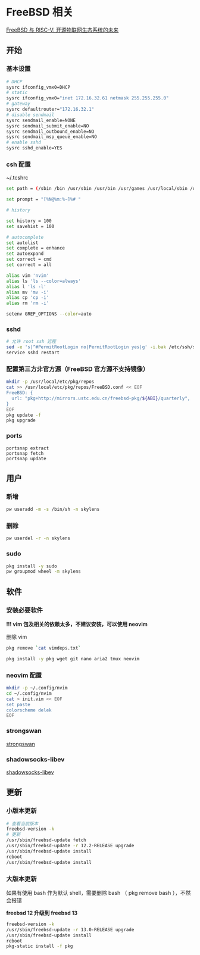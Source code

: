 # FreeBSD 相关

[FreeBSD 与 RISC-V: 开源物联网生态系统的未来](https://feng.si/posts/2019/06/freebsd-and-risc-v-the-future-of-open-source-iot-ecosystem/)

## 开始

### 基本设置

```sh
# DHCP
sysrc ifconfig_vmx0=DHCP
# static
sysrc ifconfig_vmx0="inet 172.16.32.61 netmask 255.255.255.0"
# gateway
sysrc defaultrouter="172.16.32.1"
# disable sendmail
sysrc sendmail_enable=NONE
sysrc sendmail_submit_enable=NO
sysrc sendmail_outbound_enable=NO
sysrc sendmail_msp_queue_enable=NO
# enable sshd
sysrc sshd_enable=YES
```

### csh 配置

~/.tcshrc

```sh
set path = (/sbin /bin /usr/sbin /usr/bin /usr/games /usr/local/sbin /usr/local/bin $HOME/bin $HOME/work /usr/local/go/bin)

set prompt = "[%N@%m:%~]%# "

# history

set history = 100
set savehist = 100

# autocomplete
set autolist
set complete = enhance
set autoexpand
set correct = cmd
set correct = all

alias vim 'nvim'
alias ls 'ls --color=always'
alias l 'ls -l'
alias mv 'mv -i'
alias cp 'cp -i'
alias rm 'rm -i'

setenv GREP_OPTIONS --color=auto
```

### sshd

```sh
# 允许 root ssh 远程
sed -e 's|^#PermitRootLogin no|PermitRootLogin yes|g' -i.bak /etc/ssh/sshd_config
service sshd restart
```

### 配置第三方非官方源（FreeBSD 官方源不支持镜像）

```sh
mkdir -p /usr/local/etc/pkg/repos
cat >> /usr/local/etc/pkg/repos/FreeBSD.conf << EOF
FreeBSD: {
  url: "pkg+http://mirrors.ustc.edu.cn/freebsd-pkg/${ABI}/quarterly",
}
EOF
pkg update -f
pkg upgrade
```

### ports

```
portsnap extract
portsnap fetch
portsnap update
```

## 用户

### 新增

```sh
pw useradd -m -s /bin/sh -n skylens
```

### 删除

```sh
pw userdel -r -n skylens
```

### sudo

```sh
pkg install -y sudo
pw groupmod wheel -m skylens
```

## 软件

### 安装必要软件

**!!! vim 包及相关的依赖太多，不建议安装，可以使用 neovim**

删除 vim

```sh
pkg remove `cat vimdeps.txt`
```

```sh
pkg install -y pkg wget git nano aria2 tmux neovim
```

### neovim 配置

```sh
mkdir -p ~/.config/nvim
cd ~/.config/nvim
cat > init.vim << EOF
set paste
colorscheme delek
EOF
```

### strongswan

[strongswan](strongswan/README.md)

### shadowsocks-libev

[shadowsocks-libev](shadowsocks-libev/README.md)

## 更新

### 小版本更新

```sh
# 查看当前版本
freebsd-version -k
# 更新
/usr/sbin/freebsd-update fetch
/usr/sbin/freebsd-update -r 12.2-RELEASE upgrade
/usr/sbin/freebsd-update install
reboot
/usr/sbin/freebsd-update install
```

### 大版本更新

如果有使用 bash 作为默认 shell，需要删除 bash （ pkg remove bash ），不然会报错

**freebsd 12 升级到 freebsd 13**

```sh
freebsd-version -k
/usr/sbin/freebsd-update -r 13.0-RELEASE upgrade
/usr/sbin/freebsd-update install
reboot
pkg-static install -f pkg
```
